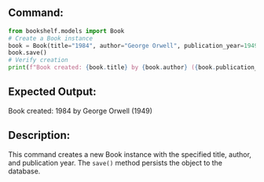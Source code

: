 ## Command:
```python
from bookshelf.models import Book
# Create a Book instance
book = Book(title="1984", author="George Orwell", publication_year=1949)
book.save()
# Verify creation
print(f"Book created: {book.title} by {book.author} ({book.publication_year})")
```
## Expected Output:
Book created: 1984 by George Orwell (1949)
## Description:
This command creates a new Book instance with the specified title, author, and publication year. The `save()` method persists the object to the database.
